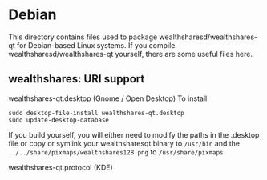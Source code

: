 
Debian
====================
This directory contains files used to package wealthsharesd/wealthshares-qt
for Debian-based Linux systems. If you compile wealthsharesd/wealthshares-qt yourself, there are some useful files here.

## wealthshares: URI support ##


wealthshares-qt.desktop  (Gnome / Open Desktop)
To install:

	sudo desktop-file-install wealthshares-qt.desktop
	sudo update-desktop-database

If you build yourself, you will either need to modify the paths in
the .desktop file or copy or symlink your wealthsharesqt binary to `/usr/bin`
and the `../../share/pixmaps/wealthshares128.png` to `/usr/share/pixmaps`

wealthshares-qt.protocol (KDE)

